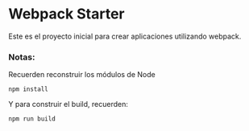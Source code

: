 # Webpack Starter

Este es el proyecto inicial para crear aplicaciones utilizando webpack.

### Notas:
Recuerden reconstruir los módulos de Node 

```
npm install
```
Y para construir el build, recuerden:

```
npm run build
```